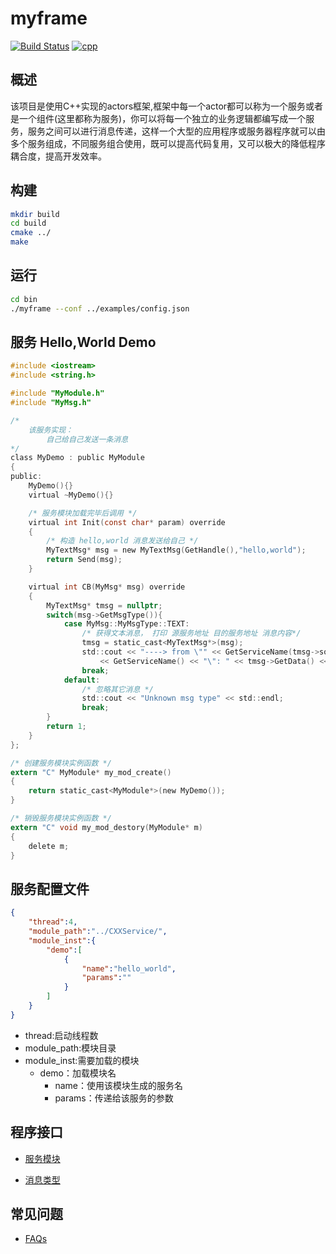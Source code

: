 # myframe

[![Build Status](https://travis-ci.com/lkpworkspace/myframe.svg?branch=master)](https://travis-ci.com/lkpworkspace/myframe)
[![cpp](https://img.shields.io/badge/language-cpp-green.svg)](https://img.shields.io/badge/language-cpp-green.svg)

## 概述
该项目是使用C++实现的actors框架,框架中每一个actor都可以称为一个服务或者是一个组件(这里都称为服务)，你可以将每一个独立的业务逻辑都编写成一个服务，服务之间可以进行消息传递，这样一个大型的应用程序或服务器程序就可以由多个服务组成，不同服务组合使用，既可以提高代码复用，又可以极大的降低程序耦合度，提高开发效率。

## 构建

```sh
mkdir build
cd build
cmake ../
make
```

## 运行

```sh
cd bin
./myframe --conf ../examples/config.json
```

## 服务 Hello,World Demo

```c
#include <iostream>
#include <string.h>

#include "MyModule.h"
#include "MyMsg.h"

/*
    该服务实现：
        自己给自己发送一条消息
*/
class MyDemo : public MyModule
{
public:
    MyDemo(){}
    virtual ~MyDemo(){}

    /* 服务模块加载完毕后调用 */
    virtual int Init(const char* param) override
    {
        /* 构造 hello,world 消息发送给自己 */
        MyTextMsg* msg = new MyTextMsg(GetHandle(),"hello,world");
        return Send(msg);
    }

    virtual int CB(MyMsg* msg) override
    {
        MyTextMsg* tmsg = nullptr;
        switch(msg->GetMsgType()){
            case MyMsg::MyMsgType::TEXT:
                /* 获得文本消息， 打印 源服务地址 目的服务地址 消息内容*/
                tmsg = static_cast<MyTextMsg*>(msg);
                std::cout << "----> from \"" << GetServiceName(tmsg->source) << "\" to \"" 
                    << GetServiceName() << "\": " << tmsg->GetData() << std::endl;
                break;
            default:
                /* 忽略其它消息 */
                std::cout << "Unknown msg type" << std::endl;
                break;
        }
        return 1;
    }
};

/* 创建服务模块实例函数 */
extern "C" MyModule* my_mod_create()
{
    return static_cast<MyModule*>(new MyDemo());
}

/* 销毁服务模块实例函数 */
extern "C" void my_mod_destory(MyModule* m)
{
    delete m;
}

```

## 服务配置文件
```json
{
    "thread":4,
    "module_path":"../CXXService/",
    "module_inst":{
        "demo":[
            {
                "name":"hello_world",
                "params":""
            }
        ]
    }
}

```
- thread:启动线程数
- module_path:模块目录
- module_inst:需要加载的模块
    - demo：加载模块名
        - name：使用该模块生成的服务名
        - params：传递给该服务的参数

## 程序接口

- [服务模块](https://github.com/lkpworkspace/myframe/blob/master/myframe/MyModule.h)

- [消息类型](https://github.com/lkpworkspace/myframe/blob/master/myframe/MyMsg.h)

## 常见问题
- [FAQs](https://github.com/lkpworkspace/myframe/wiki/FAQs)
